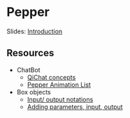 # Pepper 

Slides: [Introduction](https://docs.google.com/presentation/d/1uViDWhsALzFUFQwSkuy10qRR7-YLyCX1iUiI09kJ4nA/edit?usp=sharing)

## Resources

* ChatBot
	* [QiChat concepts](http://doc.aldebaran.com/2-1/naoqi/audio/dialog/dialog-syntax_full.html)
	* [Pepper Animation List](http://doc.aldebaran.com/2-4/naoqi/motion/alanimationplayer-advanced.html)
* Box objects
	* [Input/ output notations](http://doc.aldebaran.com/2-4/software/choregraphe/objects/box_input_output.html)
	* [Adding parameters, input, output](http://doc.aldebaran.com/1-14/software/choregraphe/objects/box_optional_components.html)
